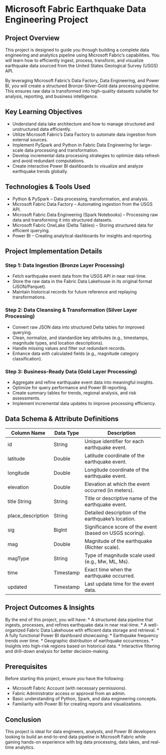 # Microsoft Fabric Earthquake Data Engineering Project

## Project Overview
This project is designed to guide you through building a complete data engineering and analytics pipeline using Microsoft Fabric’s capabilities. You will learn how to efficiently ingest, process, transform, and visualize earthquake data sourced from the United States Geological Survey (USGS) API.

By leveraging Microsoft Fabric’s Data Factory, Data Engineering, and Power BI, you will create a structured Bronze-Silver-Gold data processing pipeline. This ensures raw data is transformed into high-quality datasets suitable for analysis, reporting, and business intelligence.

## Key Learning Objectives

  * Understand data lake architecture and how to manage structured and unstructured data efficiently.
  * Utilize Microsoft Fabric’s Data Factory to automate data ingestion from external sources.
  * Implement PySpark and Python in Fabric Data Engineering for large-scale data processing and transformation.
  * Develop incremental data processing strategies to optimize data refresh and avoid redundant computations.
  * Create interactive Power BI dashboards to visualize and analyze earthquake trends globally.

## Technologies & Tools Used

  * Python & PySpark – Data processing, transformation, and analysis.
  * Microsoft Fabric Data Factory – Automating ingestion from the USGS API.
  * Microsoft Fabric Data Engineering (Spark Notebooks) – Processing raw data and transforming it into structured datasets.
  * Microsoft Fabric OneLake (Delta Tables) – Storing structured data for efficient querying.
  * Power BI – Creating analytical dashboards for insights and reporting.

## Project Implementation Details 

### Step 1: Data Ingestion (Bronze Layer Processing)

  * Fetch earthquake event data from the USGS API in near real-time.
  * Store the raw data in the Fabric Data Lakehouse in its original format (JSON/Parquet).
  * Maintain historical records for future reference and replaying transformations.

### Step 2: Data Cleansing & Transformation (Silver Layer Processing)

  * Convert raw JSON data into structured Delta tables for improved querying.
  * Clean, normalize, and standardize key attributes (e.g., timestamps, magnitude types, and location descriptions).
  * Handle missing values and filter out redundant records.
  * Enhance data with calculated fields (e.g., magnitude category classification).

### Step 3: Business-Ready Data (Gold Layer Processing) 

  * Aggregate and refine earthquake event data into meaningful insights.
  * Optimize for query performance and Power BI reporting.
  * Create summary tables for trends, regional analysis, and risk assessments.
  * Implement incremental data updates to improve processing efficiency.

## Data Schema & Attribute Definitions

| Column Name       | Data Type | Description                                              |
| ----------------- | --------- | -------------------------------------------------------- |
| id                | String    | Unique identifier for each earthquake event.             |
| latitude          | Double    | Latitude coordinate of the earthquake event.             |
| longitude         | Double    | Longitude coordinate of the earthquake event.            |
| elevation         | Double    | Elevation at which the event occurred (in meters).       |
| title	String      | String    | Title or descriptive name of the earthquake event.       |
| place_description | String    | Detailed description of the earthquake’s location.       |
| sig               | BigInt    | Significance score of the event (based on USGS scoring). |
| mag               | Double    | Magnitude of the earthquake (Richter scale).             |
| magType           | String    | Type of magnitude scale used (e.g., Mw, ML, Ms).         |
| time              | Timestamp | Exact time when the earthquake occurred.                 |
| updated           | Timestamp | Last update time for the event data.                     |

## Project Outcomes & Insights
  By the end of this project, you will have:
    * A structured data pipeline that ingests, processes, and refines earthquake data in near real-time.
    * A well-organized Fabric Data Lakehouse with efficient data storage and retrieval.
    * A fully functional Power BI dashboard showcasing:
      * Earthquake frequency trends over time.
      * Geographic distribution of earthquake occurrences.
      * Insights into high-risk regions based on historical data.
      * Interactive filtering and drill-down analysis for better decision-making.

## Prerequisites

Before starting this project, ensure you have the following:
  * Microsoft Fabric Account (with necessary permissions).
  * Fabric Administrator access or approval from an admin.
  * Basic understanding of Python, Spark, and data engineering concepts.
  * Familiarity with Power BI for creating reports and visualizations.
		
## Conclusion

This project is ideal for data engineers, analysts, and Power BI developers looking to build an end-to-end data pipeline in Microsoft Fabric while gaining hands-on experience with big data processing, data lakes, and real-time analytics.

		
		
	  
		
		
		
		
		
		


